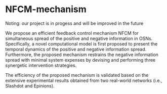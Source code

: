 # NFCM-mechanism  
Noting: our project is in progess and will be improved in the future

We propose an efficient feedback control mechanism NFCM for simultaneous spread of the positive and negative information in OSNs. Specifically, a novel computational model is first proposed to present the temporal dynamics of the positive and negative information spread. Furthermore, the proposed mechanism restrains the negative information spread with minimal system expenses by devising and performing three synergetic intervention strategies.

The efficiency of the proposed mechanism is validated based on the extensive experimental results obtained from two real-world networks (i.e., Slashdot and Epinions).
